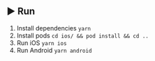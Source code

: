 ## ▶️ Run

1. Install dependencies `yarn`
2. Install pods `cd ios/ && pod install && cd ..`
3. Run iOS `yarn ios`
4. Run Android `yarn android` 
